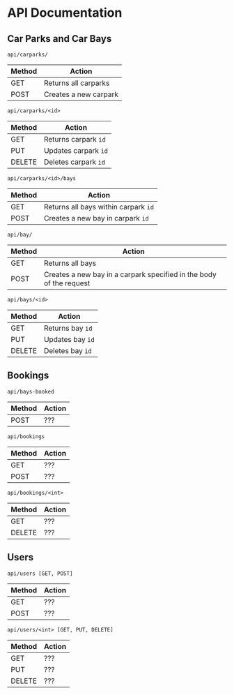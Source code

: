 # API Documentation

## Car Parks and Car Bays

`api/carparks/`

| Method | Action                |
| ------ | --------------------- |
| GET    | Returns all carparks  |
| POST   | Creates a new carpark |

`api/carparks/<id>`

| Method | Action               |
| ------ | -------------------- |
| GET    | Returns carpark `id` |
| PUT    | Updates carpark `id` |
| DELETE | Deletes carpark `id` |

`api/carparks/<id>/bays`

| Method | Action                               |
| ------ | ------------------------------------ |
| GET    | Returns all bays within carpark `id` |
| POST   | Creates a new bay in carpark `id`    |

`api/bay/`

| Method | Action                                                              |
| ------ | ------------------------------------------------------------------- |
| GET    | Returns all bays                                                    |
| POST   | Creates a new bay in a carpark specified in the body of the request |

`api/bays/<id>`

| Method | Action           |
| ------ | ---------------- |
| GET    | Returns bay `id` |
| PUT    | Updates bay `id` |
| DELETE | Deletes bay `id` |

## Bookings

`api/bays-booked`

| Method | Action |
| ------ | ------ |
| POST   | ???    |

`api/bookings`

| Method | Action |
| ------ | ------ |
| GET    | ???    |
| POST   | ???    |

`api/bookings/<int>`

| Method | Action |
| ------ | ------ |
| GET    | ???    |
| DELETE | ???    |

## Users

`api/users [GET, POST]`

| Method | Action |
| ------ | ------ |
| GET    | ???    |
| POST   | ???    |

`api/users/<int> [GET, PUT, DELETE]`

| Method | Action |
| ------ | ------ |
| GET    | ???    |
| PUT    | ???    |
| DELETE | ???    |